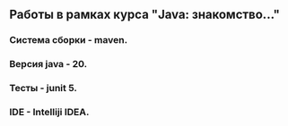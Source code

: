 ## Работы в рамках курса "Java: знакомство..."

### Система сборки - maven. 

### Версия java - 20.

### Тесты - junit 5.

### IDE - Intelliji IDEA.
